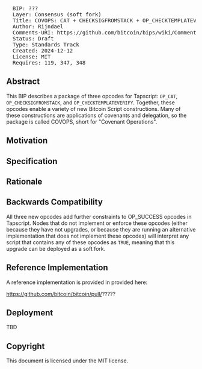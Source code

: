 <pre>
  BIP: ???
  Layer: Consensus (soft fork)
  Title: COVOPS: CAT + CHECKSIGFROMSTACK + OP_CHECKTEMPLATEVERIFY
  Author: Rijndael <rot13maxi@protonmail.com>
  Comments-URI: https://github.com/bitcoin/bips/wiki/Comments:BIP-????
  Status: Draft
  Type: Standards Track
  Created: 2024-12-12
  License: MIT
  Requires: 119, 347, 348
</pre>

## Abstract

This BIP describes a package of three opcodes for Tapscript: `OP_CAT`, `OP_CHECKSIGFROMSTACK`, and `OP_CHECKTEMPLATEVERIFY`. 
Together, these opcodes enable a variety of new Bitcoin Script constructions. Many of these constructions are applications of
covenants and delegation, so the package is called COVOPS, short for "Covenant Operations".

## Motivation


## Specification


## Rationale

## Backwards Compatibility

All three new opcodes add further constraints to OP_SUCCESS opcodes in Tapscript. Nodes that do not implement or enforce these opcodes
(either because they have not upgrades, or because they are running an alternative implementation that does not implement these opcodes) will
interpret any script that contains any of these opcodes as `TRUE`, meaning that this upgrade can be deployed as a soft fork.


## Reference Implementation

A reference implementation is provided in provided here:

https://github.com/bitcoin/bitcoin/pull/?????


## Deployment

TBD


## Copyright

This document is licensed under the MIT license.

[BIP 119]: https://github.com/bitcoin/bips/blob/master/bip-0119.mediawiki

[BIP 347]: https://github.com/bitcoin/bips/blob/master/bip-0347.mediawiki

[BIP 348]: https://github.com/bitcoin/bips/blob/master/bip-0348.mediawiki
